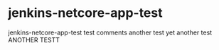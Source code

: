 # jenkins-netcore-app-test
jenkins-netcore-app-test
test comments
another test
yet another test
ANOTHER TESTT